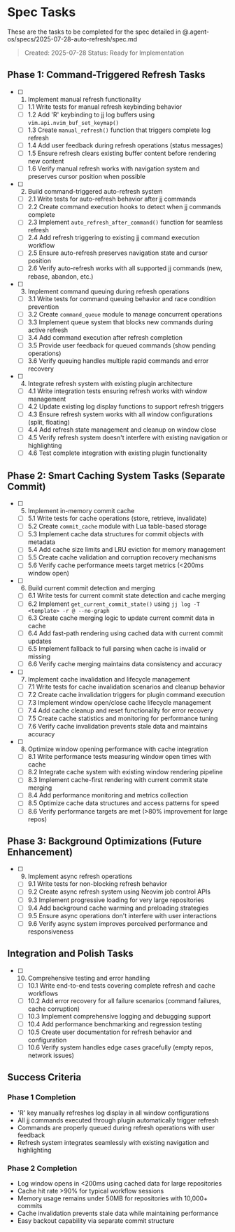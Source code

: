 # Spec Tasks

These are the tasks to be completed for the spec detailed in @.agent-os/specs/2025-07-28-auto-refresh/spec.md

> Created: 2025-07-28
> Status: Ready for Implementation

## Phase 1: Command-Triggered Refresh Tasks

- [ ] 1. Implement manual refresh functionality
  - [ ] 1.1 Write tests for manual refresh keybinding behavior
  - [ ] 1.2 Add 'R' keybinding to jj log buffers using `vim.api.nvim_buf_set_keymap()`
  - [ ] 1.3 Create `manual_refresh()` function that triggers complete log refresh
  - [ ] 1.4 Add user feedback during refresh operations (status messages)
  - [ ] 1.5 Ensure refresh clears existing buffer content before rendering new content
  - [ ] 1.6 Verify manual refresh works with navigation system and preserves cursor position when possible

- [ ] 2. Build command-triggered auto-refresh system
  - [ ] 2.1 Write tests for auto-refresh behavior after jj commands
  - [ ] 2.2 Create command execution hooks to detect when jj commands complete
  - [ ] 2.3 Implement `auto_refresh_after_command()` function for seamless refresh
  - [ ] 2.4 Add refresh triggering to existing jj command execution workflow
  - [ ] 2.5 Ensure auto-refresh preserves navigation state and cursor position
  - [ ] 2.6 Verify auto-refresh works with all supported jj commands (new, rebase, abandon, etc.)

- [ ] 3. Implement command queuing during refresh operations
  - [ ] 3.1 Write tests for command queuing behavior and race condition prevention
  - [ ] 3.2 Create `command_queue` module to manage concurrent operations
  - [ ] 3.3 Implement queue system that blocks new commands during active refresh
  - [ ] 3.4 Add command execution after refresh completion
  - [ ] 3.5 Provide user feedback for queued commands (show pending operations)
  - [ ] 3.6 Verify queuing handles multiple rapid commands and error recovery

- [ ] 4. Integrate refresh system with existing plugin architecture
  - [ ] 4.1 Write integration tests ensuring refresh works with window management
  - [ ] 4.2 Update existing log display functions to support refresh triggers
  - [ ] 4.3 Ensure refresh system works with all window configurations (split, floating)
  - [ ] 4.4 Add refresh state management and cleanup on window close
  - [ ] 4.5 Verify refresh system doesn't interfere with existing navigation or highlighting
  - [ ] 4.6 Test complete integration with existing plugin functionality

## Phase 2: Smart Caching System Tasks (Separate Commit)

- [ ] 5. Implement in-memory commit cache
  - [ ] 5.1 Write tests for cache operations (store, retrieve, invalidate)
  - [ ] 5.2 Create `commit_cache` module with Lua table-based storage
  - [ ] 5.3 Implement cache data structures for commit objects with metadata
  - [ ] 5.4 Add cache size limits and LRU eviction for memory management
  - [ ] 5.5 Create cache validation and corruption recovery mechanisms
  - [ ] 5.6 Verify cache performance meets target metrics (<200ms window open)

- [ ] 6. Build current commit detection and merging
  - [ ] 6.1 Write tests for current commit state detection and cache merging
  - [ ] 6.2 Implement `get_current_commit_state()` using `jj log -T <template> -r @ --no-graph`
  - [ ] 6.3 Create cache merging logic to update current commit data in cache
  - [ ] 6.4 Add fast-path rendering using cached data with current commit updates
  - [ ] 6.5 Implement fallback to full parsing when cache is invalid or missing
  - [ ] 6.6 Verify cache merging maintains data consistency and accuracy

- [ ] 7. Implement cache invalidation and lifecycle management
  - [ ] 7.1 Write tests for cache invalidation scenarios and cleanup behavior
  - [ ] 7.2 Create cache invalidation triggers for plugin command execution
  - [ ] 7.3 Implement window open/close cache lifecycle management
  - [ ] 7.4 Add cache cleanup and reset functionality for error recovery
  - [ ] 7.5 Create cache statistics and monitoring for performance tuning
  - [ ] 7.6 Verify cache invalidation prevents stale data and maintains accuracy

- [ ] 8. Optimize window opening performance with cache integration
  - [ ] 8.1 Write performance tests measuring window open times with cache
  - [ ] 8.2 Integrate cache system with existing window rendering pipeline
  - [ ] 8.3 Implement cache-first rendering with current commit state merging
  - [ ] 8.4 Add performance monitoring and metrics collection
  - [ ] 8.5 Optimize cache data structures and access patterns for speed
  - [ ] 8.6 Verify performance targets are met (>80% improvement for large repos)

## Phase 3: Background Optimizations (Future Enhancement)

- [ ] 9. Implement async refresh operations
  - [ ] 9.1 Write tests for non-blocking refresh behavior
  - [ ] 9.2 Create async refresh system using Neovim job control APIs
  - [ ] 9.3 Implement progressive loading for very large repositories
  - [ ] 9.4 Add background cache warming and preloading strategies
  - [ ] 9.5 Ensure async operations don't interfere with user interactions
  - [ ] 9.6 Verify async system improves perceived performance and responsiveness

## Integration and Polish Tasks

- [ ] 10. Comprehensive testing and error handling
  - [ ] 10.1 Write end-to-end tests covering complete refresh and cache workflows
  - [ ] 10.2 Add error recovery for all failure scenarios (command failures, cache corruption)
  - [ ] 10.3 Implement comprehensive logging and debugging support
  - [ ] 10.4 Add performance benchmarking and regression testing
  - [ ] 10.5 Create user documentation for refresh behavior and configuration
  - [ ] 10.6 Verify system handles edge cases gracefully (empty repos, network issues)

## Success Criteria

### Phase 1 Completion
- 'R' key manually refreshes log display in all window configurations
- All jj commands executed through plugin automatically trigger refresh
- Commands are properly queued during refresh operations with user feedback
- Refresh system integrates seamlessly with existing navigation and highlighting

### Phase 2 Completion  
- Log window opens in <200ms using cached data for large repositories
- Cache hit rate >90% for typical workflow sessions
- Memory usage remains under 50MB for repositories with 10,000+ commits
- Cache invalidation prevents stale data while maintaining performance
- Easy backout capability via separate commit structure